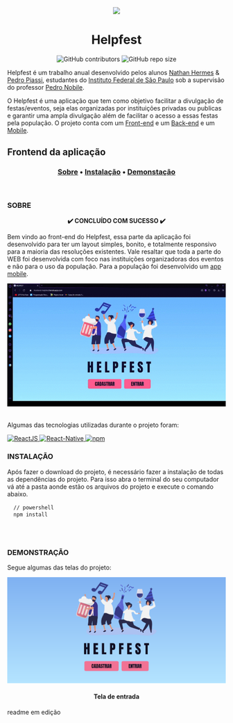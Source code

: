<div align="center">
  <img src="https://github.com/NathanHGS/helpfest-frontend/blob/main/public/favicon.ico" />
 
  <h1>Helpfest</h1>
</div>

<div align="center">
  <img alt="GitHub contributors" src="https://img.shields.io/github/contributors/NathanHGS/helpfest-frontend">
  <img alt="GitHub repo size" src="https://img.shields.io/github/repo-size/NathanHGS/helpfest-frontend">
</div> 

Helpfest é um trabalho anual desenvolvido pelos alunos [Nathan Hermes](https://github.com/NathanHGS) & [Pedro Piassi](https://github.com/PedroPiassi), estudantes do [Instituto Federal de São Paulo](https://scl.ifsp.edu.br) sob a supervisão do professor [Pedro Nobile](https://github.com/northonh).

O Helpfest é uma aplicação que tem como objetivo facilitar a divulgação de festas/eventos, seja elas organizadas por instituições privadas ou publicas e garantir uma ampla divulgação além de facilitar o acesso a essas festas pela população. O projeto conta com um [Front-end](https://github.com/NathanHGS/helpfest-frontend) e um [Back-end](https://github.com/NathanHGS/helpfest-backend)  e um [Mobile](https://github.com/NathanHGS/helpfest-mobile).

## Frontend da aplicação
<h3 align="center">
  <a href="#sobre">Sobre</a> •
  <a href="#tecnologias">Instalação</a> •
  <a href="#demonstracao">Demonstação</a>
</h3> 
<br>

### SOBRE
<p align="center"><strong>✔️ CONCLUÍDO COM SUCESSO ✔️</strong></p>

Bem vindo ao front-end do Helpfest, essa parte da aplicação foi desenvolvido para ter um layout simples, bonito, e totalmente responsivo para a maioria das resoluções existentes. Vale resaltar que toda a parte do WEB foi desenvolvida com foco nas instituições organizadoras dos eventos e não para o uso da população. Para a população foi desenvolvido um [app mobile](https://github.com/NathanHGS/helpfest-mobile).
<div align="center">
  <img src="https://github.com/NathanHGS/helpfest-frontend/blob/main/readme/demonstracao-responsividade.gif" alt="git demonstrando a responsividade do site">
</div>  
<br>

Algumas das tecnologias utilizadas durante o projeto foram: <p>
  <a href="https://pt-br.reactjs.org" target="_blank">
    <img alt="ReactJS" src="https://img.shields.io/badge/ReactJS-v17.0.1-%2361dbfb">
  </a>
  <a href="https://reactnative.dev" target="_blank">
    <img alt="React-Native" src="https://img.shields.io/badge/React--Native-v0.63-%2361dbfb">
  </a>
  <a href="https://nodejs.org/en/">
    <img alt="npm" src="https://img.shields.io/npm/v/node">
  </a>
</p>  

### INSTALAÇÃO
Após fazer o download do projeto, é necessário fazer a instalação de todas as dependências do projeto. Para isso abra o terminal do seu computador vá até a pasta aonde estão os arquivos do projeto e execute o comando abaixo.
```
  // powershell
  npm install
  
```  
<br>

### DEMONSTRAÇÃO
Segue algumas das telas do projeto:
<br>
<div align="center">
  <img alt="tela de entrada" src="https://github.com/NathanHGS/helpfest-frontend/blob/main/readme/pageEntrada.png">
  <h4>Tela de entrada</h4>
</div>  


readme em edição
